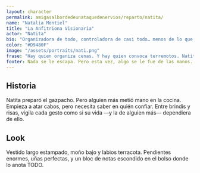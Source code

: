 ```yaml
---
layout: character
permalink: amigasalbordedeunataquedenervios/reparto/natita/
name: "Natalia Montiel"
title: "La Anfitriona Visionaria"
actor: "Natita"
bio: "Organizadora de todo, controladora de casi todo… menos de lo que está por estallar."
color: "#D9480F"
image: "/assets/portraits/nati.png"
frase: "Hay quien organiza cenas. Y hay quien convoca terremotos. Natita hace lo segundo con vajilla fina."
footer: Nada se le escapa. Pero esta vez, algo se le fue de las manos. Y está empezando a sospechar que no fue un accidente.
---
```

## Historia

Natita preparó el gazpacho. Pero alguien más metió mano en la cocina. Empieza a atar cabos, pero necesita saber en quién confiar. Entre brindis y risas, vigila cada gesto como si su vida —y la de alguien más— dependiera de ello.

## Look

Vestido largo estampado, moño bajo y labios terracota. Pendientes enormes, uñas perfectas, y un bloc de notas escondido en el bolso donde lo anota TODO.
